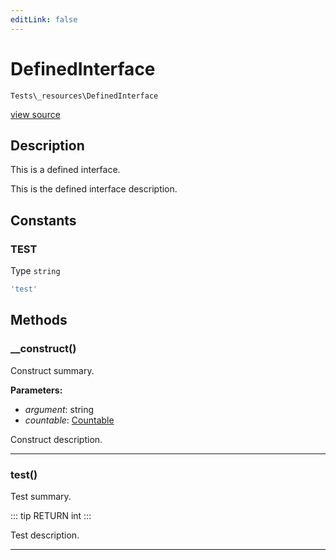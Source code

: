 ```yaml
---
editLink: false
---
```


# DefinedInterface

`Tests\_resources\DefinedInterface`

[view source](./)

## Description

This is a defined interface.

This is the defined interface description.

## Constants

### TEST

Type `string`

```php
'test'
```

## Methods

### __construct()

Construct summary.

**Parameters:**

- *argument*: string
- *countable*: [Countable](https://www.php.net/manual/class.countable)

Construct description.

---

### test()

Test summary.

::: tip RETURN
int
:::

Test description.

---
